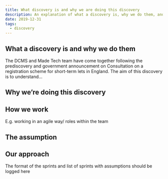 ```yaml
---
title: What discovery is and why we are doing this discovery
description: An explanation of what a discovery is, why we do them, and why we're doing this discovery.
date: 2019-12-31
tags:
  - discovery
---
```


## What a discovery is and why we do them

The DCMS and Made Tech team have come together following the prediscovery and government announcement on Consultation on a registration scheme for short-term lets in England. The aim of this discovery is to understand…

## Why we’re doing this discovery

## How we work

E.g. working in an agile way/ roles within the team

## The assumption

## Our approach

The format of the sprints and list of sprints with assumptions should be logged here
